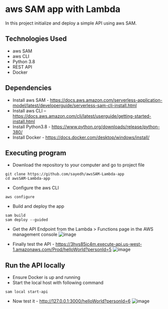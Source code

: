 # aws SAM app with Lambda
In this project initialize and deploy a simple API using aws SAM. 

## Technologies Used
* aws SAM
* aws CLI
* Python 3.8
* REST API
* Docker


## Dependencies
* Install aws SAM - https://docs.aws.amazon.com/serverless-application-model/latest/developerguide/serverless-sam-cli-install.html
* Install aws CLI – https://docs.aws.amazon.com/cli/latest/userguide/getting-started-install.html
* Install Python3.8 - https://www.python.org/downloads/release/python-380/
* Install Docker - https://docs.docker.com/desktop/windows/install/


## Executing program
* Download the repository to your computer and go to project file
```
git clone https://github.com/sayedh/awsSAM-Lambda-app
cd awsSAM-Lambda-app
```
* Configure the aws CLI
```
aws configure
```

* Build and deploy the app
```
sam build
sam deploy --guided
```
* Get the API Endpoint from the Lambda > Functions page in the AWS management console
![image](https://user-images.githubusercontent.com/30685241/176315943-bd056654-dafb-4e77-afb7-dc21baa21f8e.png)

* Finally test the API - https://3hvs85ic4m.execute-api.us-west-1.amazonaws.com/Prod/helloWorld?personId=5
![image](https://user-images.githubusercontent.com/30685241/176316025-ad34f4a8-5c74-42e4-a177-62ad0192d6d2.png)

## Run the API locally
* Ensure Docker is up and running 
* Start the local host with following command 
```
sam local start-api
```
* Now test it - http://127.0.0.1:3000/helloWorld?personId=6
![image](https://user-images.githubusercontent.com/30685241/176317725-abf42802-30e9-4afc-a966-8341a2a234b9.png)
